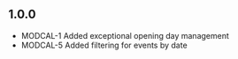## 1.0.0
* MODCAL-1 Added exceptional opening day management
* MODCAL-5 Added filtering for events by date

